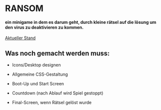 # RANSOM

#### ein minigame in dem es darum geht, durch kleine rätsel auf die lösung um den virus zu deaktivieren zu kommen.

[Aktueller Stand](https://beniwonka.github.io/ransom/)

## Was noch gemacht werden muss:
                       
  * Icons/Desktop designen
                           
  * Allgemeine CSS-Gestaltung
  
  * Boot-Up und Start Screen

  * Countdown (nach Ablauf wird Spiel gestoppt)

  * Final-Screen, wenn Rätsel gelöst wurde
